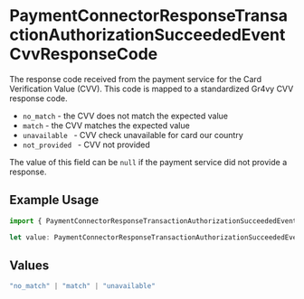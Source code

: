 # PaymentConnectorResponseTransactionAuthorizationSucceededEventCvvResponseCode

The response code received from the payment service for the Card
Verification Value (CVV). This code is mapped to a standardized Gr4vy
CVV response code.

- `no_match` - the CVV does not match the expected value
- `match` - the CVV matches the expected value
- `unavailable ` - CVV check unavailable for card our country
- `not_provided ` - CVV not provided

The value of this field can be `null` if the payment service did not
provide a response.

## Example Usage

```typescript
import { PaymentConnectorResponseTransactionAuthorizationSucceededEventCvvResponseCode } from "@gr4vy/sdk/models/components";

let value: PaymentConnectorResponseTransactionAuthorizationSucceededEventCvvResponseCode = "match";
```

## Values

```typescript
"no_match" | "match" | "unavailable"
```